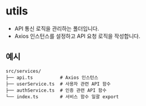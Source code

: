 # utils
* API 통신 로직을 관리하는 폴더입니다.
* Axios 인스턴스를 설정하고 API 요청 로직을 작성합니다.
## 예시
```
src/services/
├── api.ts          # Axios 인스턴스
├── userService.ts  # 사용자 관련 API 함수
├── authService.ts  # 인증 관련 API 함수
└── index.ts        # 서비스 함수 일괄 export
```